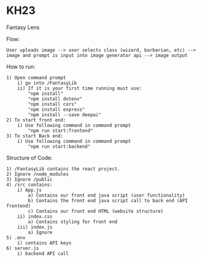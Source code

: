 # KH23

Fantasy Lens

Flow: 

    User uploads image --> user selects class (wizard, barbarian, etc) --> image and prompt is input into image generator api --> image output


How to run: 

    1) Open command prompt
        i) go into /FantasyLib
        ii) If it is your first time running must use: 
            "npm install" 
            "npm install dotenv"
            "npm install cors"
            "npm install express"
            "npm install --save deepai"
    2) To start front end: 
        i) Use following command in command prompt 
            "npm run start:frontend"
    3) To start Back end: 
        i) Use following command in command prompt 
            "npm run start:backend" 
    

Structure of Code: 

    1) /FantasyLib contains the react project. 
    2) Ignore /node_modules 
    3) Ignore /public
    4) /src contains: 
        i) App.js
            a) Contains our front end java script (user functionality)
            b) Contains the front end java script call to back end (API frontend)
            c) Contains our front end HTML (website structure)
        ii) index.css
            a) Contains styling for front end 
        iii) index.js 
            a) Ignore 
    5) .env 
        i) contains API keys 
    6) server.js 
        i) backend API call 